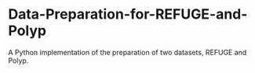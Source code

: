 # Data-Preparation-for-REFUGE-and-Polyp
A Python implementation of the preparation of two datasets, REFUGE and Polyp.
